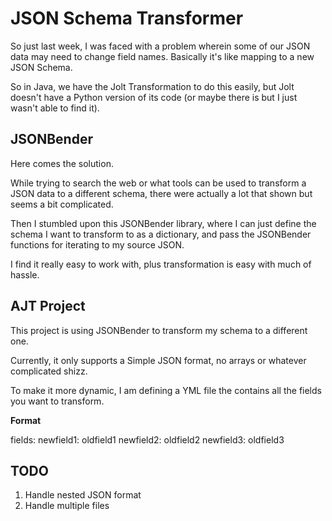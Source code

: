 # JSON Schema Transformer

So just last week, I was faced with a problem wherein some of our JSON data may need to change field names. Basically it's like mapping to a new JSON Schema.

So in Java, we have the Jolt Transformation to do this easily, but Jolt doesn't have a Python version of its code (or maybe there is but I just wasn't able to find it).

## JSONBender

Here comes the solution.

While trying to search the web or what tools can be used to transform a JSON data to a different schema, there were actually a lot that shown but seems a bit complicated.

Then I stumbled upon this JSONBender library, where I can just define the schema I want to transform to as a dictionary, and pass the JSONBender functions for iterating to my source JSON.

I find it really easy to work with, plus transformation is easy with much of hassle.

## AJT Project

This project is using JSONBender to transform my schema to a different one.

Currently, it only supports a Simple JSON format, no arrays or whatever complicated shizz.

To make it more dynamic, I am defining a YML file the contains all the fields you want to transform.

**Format**

fields:
 newfield1: oldfield1
 newfield2: oldfield2
 newfield3: oldfield3
 
## TODO

1. Handle nested JSON format
2. Handle multiple files